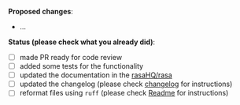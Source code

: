 **Proposed changes**:
- ...

**Status (please check what you already did)**:
- [ ] made PR ready for code review
- [ ] added some tests for the functionality
- [ ] updated the documentation in the [rasaHQ/rasa](https://github.com/rasaHQ/rasa)
- [ ] updated the changelog (please check [changelog](https://github.com/RasaHQ/rasa-sdk/tree/main/changelog) for instructions)
- [ ] reformat files using `ruff` (please check [Readme](https://github.com/RasaHQ/rasa-sdk#code-style) for instructions)
